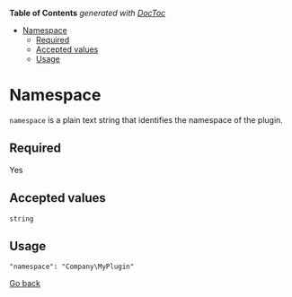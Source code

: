 <!-- START doctoc generated TOC please keep comment here to allow auto update -->
<!-- DON'T EDIT THIS SECTION, INSTEAD RE-RUN doctoc TO UPDATE -->
**Table of Contents**  *generated with [DocToc](https://github.com/thlorenz/doctoc)*

- [Namespace](#namespace)
  - [Required](#required)
  - [Accepted values](#accepted-values)
  - [Usage](#usage)

<!-- END doctoc generated TOC please keep comment here to allow auto update -->

# Namespace

`namespace` is a plain text string that identifies the namespace of the plugin.

## Required
Yes

## Accepted values
`string`

## Usage
```
"namespace": "Company\MyPlugin"
```

[Go back](MANIFEST.md)
